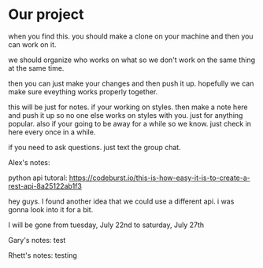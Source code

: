 # Our project

when you find this. you should make a clone on your machine and then you can work on it. 

we should organize who works on what so we don't work on the same thing at the same time. 

then you can just make your changes and then push it up. hopefully we can make sure eveything works properly together.

this will be just for notes. if your working on styles. then make a note here and push it up so no one else works on styles with you. just for anything popular.
also if your going to be away for a while so we know.
just check in here every once in a while.

if you need to ask questions. just text the group chat.


Alex's notes:

python api tutoral: https://codeburst.io/this-is-how-easy-it-is-to-create-a-rest-api-8a25122ab1f3

hey guys. I found another idea that we could use a different api. i was gonna look into it for a bit.

I will be gone from tuesday, July 22nd to saturday, July 27th

Gary's notes:
test


Rhett's notes:
 testing 

